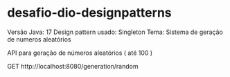 # desafio-dio-designpatterns

Versão Java: 17
Design pattern usado: Singleton
Tema: Sistema de geração de numeros aleatórios

API para geração de números aleatórios ( até 100 )

GET http://localhost:8080/generation/random
